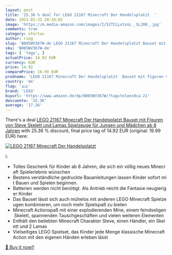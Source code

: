 ```yaml
---
layout: post
title: '25.36 % deal for LEGO 21167 Minecraft Der Handelsplatzt  '
date: 2021-01-31 20:34:02
image: 'https://m.media-amazon.com/images/I/51TCLLutxnL._SL200_.jpg'
comments: true
category: ofertas
author: ring
slug: 'B085WV367W-de LEGO 21167 Minecraft Der Handelsplatzt Bauset mit Figuren...'
sku: 'B085WV367W-de'
tags: [ 'lego', ]
actualPrice: 14.92 EUR
currency: EUR
price: 14.92
comparePrice: 19.99 EUR
prodname: 'LEGO 21167 Minecraft Der Handelsplatzt  Bauset mit Figuren von Steve  Skelett und Lamas  Spielzeuge für Jungen und Mädchen ab 8 Jahren'
country: 'de'
flag: '🇩🇪'
brand: 'LEGO'
buyurl: 'https://www.amazon.de/dp/B085WV367W/?tag=tolees0ca-21'
descuento: '25.36'
average: '17.26'
---
```


There's a deal [LEGO 21167 Minecraft Der Handelsplatzt  Bauset mit Figuren von Steve  Skelett und Lamas  Spielzeuge für Jungen und Mädchen ab 8 Jahren](https://www.amazon.de/dp/B085WV367W/?tag=tolees0ca-21)  with  25.36 % discount, final price tag of  14.92 EUR (original: 19.99 EUR) here:

[![LEGO 21167 Minecraft Der Handelsplatzt  ](https://m.media-amazon.com/images/I/51TCLLutxnL._SL200_.jpg)](https://www.amazon.de/dp/B085WV367W/?tag=tolees0ca-21)

ℹ️:

- Tolles Geschenk für Kinder ab 8 Jahren, die sich ein völlig neues Minecraft Spielerlebnis wünschen
- Bestens verständliche gedruckte Bauanleitungen lassen Kinder sofort mit Bauen und Spielen beginnen.
- Batterien werden nicht benötigt. Als Antrieb reicht die Fantasie neugieriger Kinder
- Das Bauset lässt sich auch mühelos mit anderen LEGO Minecraft Spielzeugen kombinieren, um noch mehr Spielspaß zu bieten
- Minecraft Actionspaß mit einer explodierenden Mine, einem feindseligen Skelett, spannenden Tauschgeschäften und vielen weiteren Elementen
- Enthält den beliebten Minecraft Charakter Steve, einen Händler, ein Skelett und 2 Lamas
- Vielseitiges LEGO Spielset, das Kinder jede Menge klassische Minecraft Action mit den eigenen Händen erleben lässt

[🛒 Buy it now!!](https://www.amazon.de/dp/B085WV367W/?tag=tolees0ca-21)
